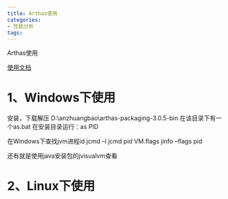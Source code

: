 ```yaml
---
title: Arthas使用
categories: 
- 性能分析
tags:
---
```


Arthas使用

[使用文档](https://alibaba.github.io/arthas/install-detail.html)

# 1、Windows下使用

安装，下载解压
D:\anzhuangbao\arthas-packaging-3.0.5-bin
在该目录下有一个as.bat 
在安装目录运行：as PID


在Windows下查找jvm进程id
jcmd –l
jcmd pid VM.flags
jinfo –flags pid

还有就是使用java安装包的jvisualvm查看

# 2、Linux下使用


